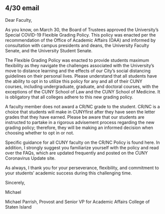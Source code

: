 4/30  email
----
Dear Faculty,
 
As you know, on March 30, the Board of Trustees approved the University’s Special COVID-19 Flexible Grading Policy. This policy was enacted per the recommendation of the Office of Academic Affairs (OAA) and informed by consultation with campus presidents and deans, the University Faculty Senate, and the University Student Senate.  
 
The Flexible Grading Policy was enacted to provide students maximum flexibility as they navigate the challenges associated with the University’s move to distance learning and the effects of our City’s social distancing guidelines on their personal lives. Please understand that all students have the ability to opt in to utilize this policy for any and all of their CUNY courses, including undergraduate, graduate, and doctoral courses, with the exceptions of the CUNY School of Law and the CUNY School of Medicine. It is obligatory that all colleges adhere to this new grading policy.
 
A faculty member does not award a CR/NC grade to the student. CR/NC is a choice that students will make in CUNYfirst after they have seen the letter grades that they have earned. Please be aware that our students are instructed to partake in a rigorous advisement process regarding the new grading policy; therefore, they will be making an informed decision when choosing whether to opt in or not. 
 
Specific guidance for all CUNY faculty on the CR/NC Policy is found here​. In addition, I strongly suggest you familiarize yourself with the policy and read over the FAQs, which are updated frequently and posted on the CUNY Coronavirus Update site. 
 
As always, I thank you for your perseverance, flexibility, and commitment to your students’ academic success during this challenging time. 
 
Sincerely,
 
Michael

Michael Parrish, Provost and Senior VP for Academic Affairs
College of Staten Island
